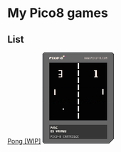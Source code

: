 # My Pico8 games

## List
[Pong \[WIP\]](https://www.pico8.vanawy.dev/pong)
![Pong Cart Image](pong/index.p8.png)